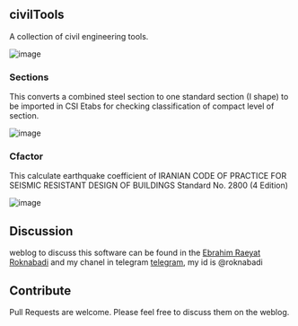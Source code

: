 ## civilTools
A collection of civil engineering tools.

![image](https://user-images.githubusercontent.com/8196112/51887524-6d32c600-23a9-11e9-8af1-37760b90a99e.png)

### Sections
This converts a combined steel section to one standard section (I shape) to be imported in CSI Etabs for checking classification of compact level of section.

![image](https://user-images.githubusercontent.com/8196112/51888247-b5eb7e80-23ab-11e9-802d-fe8379089325.png)

### Cfactor
This calculate earthquake coefficient of IRANIAN CODE OF PRACTICE FOR SEISMIC RESISTANT DESIGN OF BUILDINGS Standard No. 2800 (4 Edition)

![image](https://user-images.githubusercontent.com/8196112/51888283-dc111e80-23ab-11e9-990b-5c4723fefc5c.png)

## Discussion
weblog to discuss this software can be found in the [Ebrahim Raeyat Roknabadi](http://ebrahimraeyat.blog.ir/)
and my chanel in telegram [telegram](https://t.me/civiltools), my id is @roknabadi

## Contribute
Pull Requests are welcome. Please feel free to discuss them on the weblog.


